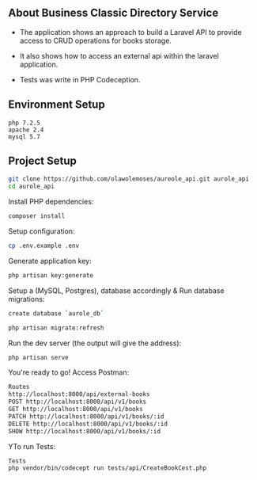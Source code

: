 ## About Business Classic Directory Service

* The application shows an approach to build a Laravel API to provide access to CRUD operations for books storage. 

* It also shows how to access an external api within the laravel application. 

* Tests was write in PHP Codeception. 

## Environment Setup

```
php 7.2.5
apache 2.4
mysql 5.7
```

## Project Setup
```sh
git clone https://github.com/olawolemoses/aureole_api.git aurole_api
cd aurole_api
```

Install PHP dependencies:

```sh
composer install
```

Setup configuration:

```sh
cp .env.example .env
```

Generate application key:

```sh
php artisan key:generate
```

Setup a (MySQL, Postgres), database accordingly & Run database migrations:

```sh
create database `aurole_db`
```

```sh
php artisan migrate:refresh
```

Run the dev server (the output will give the address):

```sh
php artisan serve
```

You're ready to go! Access Postman:


```sh
Routes
http://localhost:8000/api/external-books
POST http://localhost:8000/api/v1/books
GET http://localhost:8000/api/v1/books
PATCH http://localhost:8000/api/v1/books/:id
DELETE http://localhost:8000/api/v1/books/:id
SHOW http://localhost:8000/api/v1/books/:id
```

YTo run Tests:


```sh
Tests
php vendor/bin/codecept run tests/api/CreateBookCest.php
```
